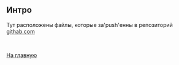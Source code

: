 ## Интро

Тут расположены файлы, которые за'push'енны в репозиторий [githab.com](https://gitlab.com/ntlg-dpl)


<br>

[На главную](../README.md)
